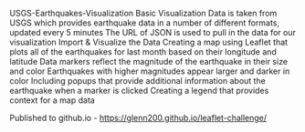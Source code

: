 USGS-Earthquakes-Visualization
Basic Visualization
Data is taken from USGS which provides earthquake data in a number of different formats, updated every 5 minutes
The URL of JSON is used to pull in the data for our visualization
Import & Visualize the Data
Creating a map using Leaflet that plots all of the earthquakes for last month based on their longitude and latitude
Data markers reflect the magnitude of the earthquake in their size and color
Earthquakes with higher magnitudes appear larger and darker in color
Including popups that provide additional information about the earthquake when a marker is clicked
Creating a legend that provides context for a map data

Published to github.io - https://glenn200.github.io/leaflet-challenge/
